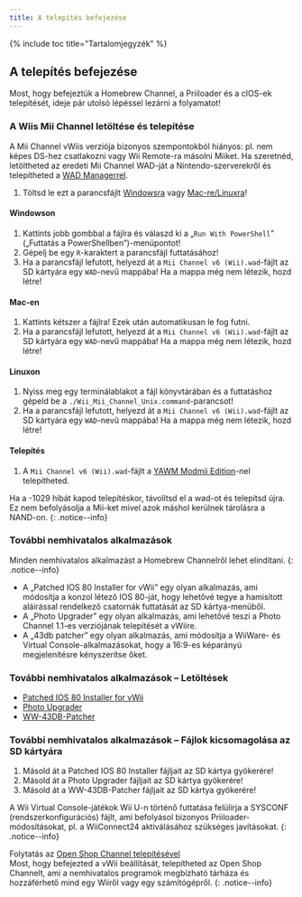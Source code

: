 ```yaml
---
title: A telepítés befejezése
---
```


{% include toc title="Tartalomjegyzék" %}

## A telepítés befejezése

Most, hogy befejeztük a Homebrew Channel, a Priiloader és a cIOS-ek telepítését, ideje pár utolsó lépéssel lezárni a folyamatot!

### A Wiis Mii Channel letöltése és telepítése

A Mii Channel vWiis verziója bizonyos szempontokból hiányos: pl. nem képes DS-hez csatlakozni vagy Wii Remote-ra másolni Miiket. Ha szeretnéd, letöltheted az eredeti Mii Channel WAD-ját a Nintendo-szerverekről és telepítheted a [WAD Managerrel](yawmme).

1. Töltsd le ezt a parancsfájlt [Windowsra](/assets/files/Wii_Mii_Channel_Windows.ps1) vagy [Mac-re/Linuxra](/assets/files/Wii_Mii_Channel_Unix.command)!

#### Windowson

1. Kattints jobb gombbal a fájlra és válaszd ki a „`Run With PowerShell`” („Futtatás a PowerShellben”)-menüpontot!
2. Gépelj be egy `R`-karaktert a parancsfájl futtatásához!
3. Ha a parancsfájl lefutott, helyezd át a `Mii Channel v6 (Wii).wad`-fájlt az SD kártyára egy `WAD`-nevű mappába! Ha a mappa még nem létezik, hozd létre!

#### Mac-en

1. Kattints kétszer a fájlra! Ezek után automatikusan le fog futni.
2. Ha a parancsfájl lefutott, helyezd át a `Mii Channel v6 (Wii).wad`-fájlt az SD kártyára egy `WAD`-nevű mappába! Ha a mappa még nem létezik, hozd létre!

#### Linuxon

1. Nyiss meg egy terminálablakot a fájl könyvtárában és a futtatáshoz gépeld be a `./Wii_Mii_Channel_Unix.command`-parancsot!
2. Ha a parancsfájl lefutott, helyezd át a `Mii Channel v6 (Wii).wad`-fájlt az SD kártyára egy `WAD`-nevű mappába! Ha a mappa még nem létezik, hozd létre!

#### Telepítés

1. A `Mii Channel v6 (Wii).wad`-fájlt a [YAWM Modmii Edition](yawmme)-nel telepítheted.

Ha a -1029 hibát kapod telepítéskor, távolítsd el a wad-ot és telepítsd újra. Ez nem befolyásolja a Mii-ket mivel azok máshol kerülnek tárolásra a NAND-on.
{: .notice--info}

### További nemhivatalos alkalmazások

Minden nemhivatalos alkalmazást a Homebrew Channelről lehet elindítani.
{: .notice--info}

- A „Patched IOS 80 Installer for vWii” egy olyan alkalmazás, ami módosítja a konzol létező IOS 80-ját, hogy lehetővé tegye a hamisított aláírással rendelkező csatornák futtatását az SD kártya-menüből.
- A „Photo Upgrader” egy olyan alkalmazás, ami lehetővé teszi a Photo Channel 1.1-es verziójának telepítését a vWiire.
- A „43db patcher” egy olyan alkalmazás, ami módosítja a WiiWare- és Virtual Console-alkalmazásokat, hogy a 16:9-es képarányú megjelenítésre kényszerítse őket.

### További nemhivatalos alkalmazások – Letöltések

- [Patched IOS 80 Installer for vWii](https://oscwii.org/library/app/Patched_IOS80_Installer_for_vWii)
- [Photo Upgrader](https://oscwii.org/library/app/photo_upgrader)
- [WW-43DB-Patcher](https://oscwii.org/library/app/ww-43db-patcher)

### További nemhivatalos alkalmazások – Fájlok kicsomagolása az SD kártyára

1. Másold át a Patched IOS 80 Installer fájljait az SD kártya gyökerére!
2. Másold át a Photo Upgrader fájljait az SD kártya gyökerére!
3. Másold át a WW-43DB-Patcher fájljait az SD kártya gyökerére!

A Wii Virtual Console-játékok Wii U-n történő futtatása felülírja a SYSCONF (rendszerkonfigurációs) fájlt, ami befolyásol bizonyos Priiloader-módosításokat, pl. a WiiConnect24 aktiválásához szükséges javításokat.
{: .notice--info}

Folytatás az <a href="osc">Open Shop Channel telepítésével</a> <br>
Most, hogy befejezted a vWii beállítását, telepítheted az Open Shop Channelt, ami a nemhivatalos programok megbízható tárháza és hozzáférhető mind egy Wiiről vagy egy számítógépről.
{: .notice--info}
